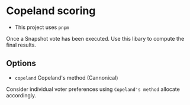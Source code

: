 # Copeland scoring

* This project uses `pnpm`

Once a Snapshot vote has been executed. Use this libary to compute the final results.

## Options

* `copeland` Copeland's method (Cannonical)

Consider individual voter preferences using `Copeland's method` allocate accordingly.
